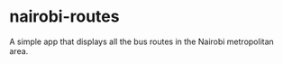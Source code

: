 nairobi-routes
==============

A simple app that displays all the bus routes in the Nairobi metropolitan area.
